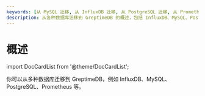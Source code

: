 ```yaml
---
keywords: [从 MySQL 迁移, 从 InfluxDB 迁移, 从 PostgreSQL 迁移, 从 Prometheus 迁移, 从 ClickHouse 迁移]
description: 从各种数据库迁移到 GreptimeDB 的概述，包括 InfluxDB、MySQL、PostgreSQL、Prometheus 等。
---
```


# 概述

import DocCardList from '@theme/DocCardList';

你可以从多种数据库迁移到 GreptimeDB，例如 InfluxDB、MySQL、PostgreSQL、Prometheus 等。

<DocCardList />

